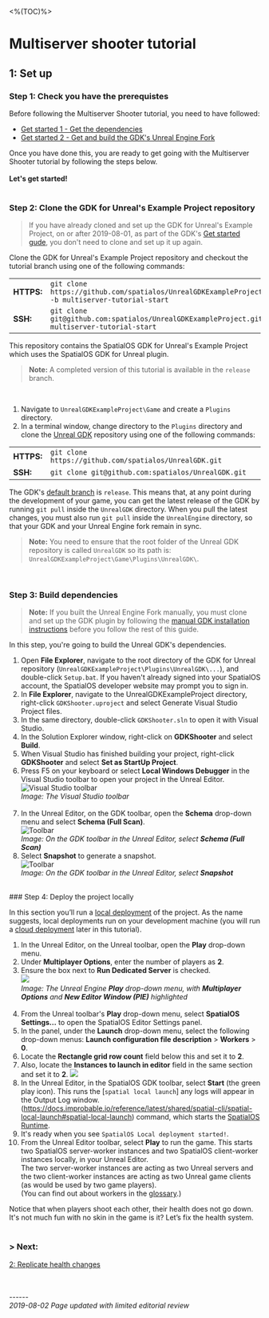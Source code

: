 <%(TOC)%>
# Multiserver shooter tutorial
## 1: Set up
### Step 1: Check you have the prerequistes

Before following the Multiserver Shooter tutorial, you need to have followed:

* [Get started 1 - Get the dependencies]({{urlRoot}}/content/get-started/dependencies)
* [Get started 2 - Get and build the GDK's Unreal Engine Fork]({{urlRoot}}/content/get-started/build-unreal-fork)

Once you have done this, you are ready to get going with the Multiserver Shooter tutorial by following the steps below.
<br/>
<br/>
**Let's get started!**<br/>
<br/>

### Step 2: Clone the GDK for Unreal's Example Project repository

>If you have already cloned and set up the GDK for Unreal's Example Project, on or after 2019-08-01, as part of the GDK's [Get started gude]({{urlRoot}}/content/get-started/example-project/exampleproject-intro), you don't need to clone and set up it up again. 

Clone the GDK for Unreal's Example Project repository and checkout the tutorial branch using one of the following commands:

|          |      |
| -------- | ---- |
| **HTTPS:** | `git clone https://github.com/spatialos/UnrealGDKExampleProject.git -b multiserver-tutorial-start`|
| **SSH:** | `git clone git@github.com:spatialos/UnrealGDKExampleProject.git -b multiserver-tutorial-start`|

This repository contains the SpatialOS GDK for Unreal's Example Project which uses the SpatialOS GDK for Unreal plugin.

> **Note:**  A completed version of this tutorial is available in the `release` branch.

<br/>

1. Navigate to `UnrealGDKExampleProject\Game` and create a `Plugins` directory.
1. In a terminal window,  change directory to the  `Plugins` directory and clone the [Unreal GDK](https://github.com/spatialos/UnrealGDK) repository using one of the following commands:

|          |      |
| -------- | ---- |
| **HTTPS:** | `git clone https://github.com/spatialos/UnrealGDK.git`|
| **SSH:** | `git clone git@github.com:spatialos/UnrealGDK.git`|

The GDK's [default branch](https://help.github.com/en/articles/setting-the-default-branch) is `release`. This means that, at any point during the development of your game, you can get the latest release of the GDK by running `git pull` inside the `UnrealGDK` directory. When you pull the latest changes, you must also run `git pull` inside the `UnrealEngine` directory, so that your GDK and your Unreal Engine fork remain in sync.

> **Note:**  You need to ensure that the root folder of the Unreal GDK repository is called `UnrealGDK` so its path is: `UnrealGDKExampleProject\Game\Plugins\UnrealGDK\`.

<br/>

### Step 3: Build dependencies 

> **Note:**  If you built the Unreal Engine Fork manually, you must clone and set up the GDK plugin by following the [manual GDK installation instructions]({{urlRoot}}/content/manual-engine-build#installing-the-spatialos-gdk-for-unreal) before you follow the rest of this guide.</br>

In this step, you're going to build the Unreal GDK's dependencies.

1. Open **File Explorer**, navigate to the root directory of the GDK for Unreal repository (`UnrealGDKExampleProject\Plugins\UnrealGDK\...`), and double-click `Setup.bat`. If you haven't already signed into your SpatialOS account, the SpatialOS developer website may prompt you to sign in. 
1. In **File Explorer**, navigate to the UnrealGDKExampleProject directory, right-click `GDKShooter.uproject` and select Generate Visual Studio Project files.
1. In the same directory, double-click `GDKShooter.sln` to open it with Visual Studio.
1. In the Solution Explorer window, right-click on **GDKShooter** and select **Build**.
1. When Visual Studio has finished building your project, right-click **GDKShooter** and select **Set as StartUp Project**.
1. Press F5 on your keyboard or select **Local Windows Debugger** in the Visual Studio toolbar to open your project in the Unreal Editor.<br/>
![Visual Studio toolbar]({{assetRoot}}assets/set-up-template/template-vs-toolbar.png)<br/>
_Image: The Visual Studio toolbar_<br/><br/>
1. In the Unreal Editor, on the GDK toolbar, open the **Schema** drop-down menu and select **Schema (Full Scan)**. <br/>
    ![Toolbar]({{assetRoot}}assets/screen-grabs/toolbar/schema-button-full-scan.png)<br/>
    _Image: On the GDK toolbar in the Unreal Editor, select **Schema (Full Scan)**_<br/>
1. Select **Snapshot** to generate a snapshot.<br/>
![Toolbar]({{assetRoot}}assets/screen-grabs/toolbar/snapshot-button.png)<br/>
_Image: On the GDK toolbar in the Unreal Editor, select **Snapshot**_<br/>

<br/>
### Step 4: Deploy the project locally

In this section you’ll run a [local deployment](https://docs.improbable.io/reference/latest/shared/glossary#local-deployment) of the project. As the name suggests, local deployments run on your development machine (you will run a [cloud deployment](https://docs.improbable.io/reference/latest/shared/glossary#cloud-deployment) later in this tutorial).

1. In the Unreal Editor, on the Unreal toolbar, open the **Play** drop-down menu.<br/>
1. Under **Multiplayer Options**, enter the number of players as **2**.
1. Ensure the box next to **Run Dedicated Server** is checked.<br/>
![]({{assetRoot}}assets/set-up-template/spatialos-multiplayer-options.png)<br/>
_Image: The Unreal Engine **Play** drop-down menu, with **Multiplayer Options** and **New Editor Window (PIE)** highlighted_<br/><br/>
1. From the Unreal toolbar's **Play** drop-down menu, select **SpatialOS Settings...** to open the SpatialOS Editor Settings panel.
1. In the panel, under the **Launch** drop-down menu, select the following drop-down menus: **Launch configuration file description** > **Workers** > **0**.
1. Locate the **Rectangle grid row count** field below this and set it to **2**.
1. Also, locate the **Instances to launch in editor** field in the same section and set it to **2**.
 ![]({{assetRoot}}assets/set-up-template/spatialos-editor-settings.png)<br/>
1. In the Unreal Editor, in the SpatialOS GDK toolbar, select **Start** (the green play icon). This runs the [`spatial local launch`] any logs will appear in the Output Log window.
(https://docs.improbable.io/reference/latest/shared/spatial-cli/spatial-local-launch#spatial-local-launch) command, which starts the [SpatialOS Runtime](https://docs.improbable.io/reference/latest/shared/glossary#the-runtime).
1. It's ready when you see `SpatialOS Local deployment started!`.
1. From the Unreal Editor toolbar, select **Play** to run the game. This starts two SpatialOS server-worker instances and two SpatialOS client-worker instances locally, in your Unreal Editor.
<br/>The two server-worker instances are acting as two Unreal servers and the two client-worker instances are acting as two Unreal game clients (as would be used by two game players).
<br/>(You can find out about workers in the [glossary](https://docs.improbable.io/unreal/alpha/content/glossary#worker).)

Notice that when players shoot each other, their health does not go down. It's not much fun with no skin in the game is it? Let’s fix the health system.
</br>
</br>
### **> Next:** 
[2: Replicate health changes]({{urlRoot}}/content/tutorials/multiserver-shooter/tutorial-multiserver-healthchanges)
<br/>
<br/>


<br/>------<br/>
_2019-08-02 Page updated with limited editorial review_
